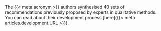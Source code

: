 The {{< meta acronym >}} authors synthesised 40 sets of recommendations previously proposed by experts in qualitative methods. You can read about their development process [here]({{< meta articles.development.URL >}}).
